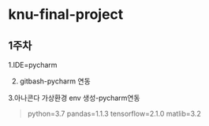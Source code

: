 # knu-final-project

## 1주차    
1.IDE=pycharm    

2. gitbash-pycharm 연동    

3.아나콘다 가상환경 env 생성-pycharm연동
>python=3.7
>pandas=1.1.3
>tensorflow=2.1.0
>matlib=3.2
